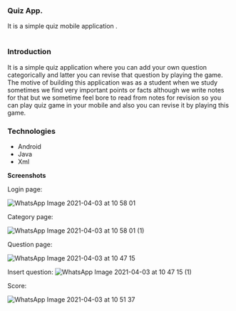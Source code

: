 ### **Quiz App.** 
It is a simple quiz mobile application
.<h1>

### **Introduction**
It is a simple quiz application where you can add your own question categorically and latter you can revise that question 
by playing the game. The motive of building this application was as a student when we study sometimes we find very important points or facts although we write notes for that but we sometime feel bore to read from notes for revision so you can play quiz game in your mobile and also you can revise it by playing this game.

### **Technologies**

- Android
- Java
- Xml 

**Screenshots**

Login page:

![WhatsApp Image 2021-04-03 at 10 58 01](https://user-images.githubusercontent.com/51274153/113469498-9492eb00-946b-11eb-9d58-f701b893a44c.jpeg)


Category page:

![WhatsApp Image 2021-04-03 at 10 58 01 (1)](https://user-images.githubusercontent.com/51274153/113469501-9eb4e980-946b-11eb-8a1e-20c189cbbc10.jpeg)


Question page:

![WhatsApp Image 2021-04-03 at 10 47 15](https://user-images.githubusercontent.com/51274153/113469319-4a5d3a00-946a-11eb-9af2-b45f1be02e82.jpeg)

Insert question:
![WhatsApp Image 2021-04-03 at 10 47 15 (1)](https://user-images.githubusercontent.com/51274153/113469336-6365eb00-946a-11eb-8747-4ce6764b3b4d.jpeg)


Score:

![WhatsApp Image 2021-04-03 at 10 51 37](https://user-images.githubusercontent.com/51274153/113469380-ab850d80-946a-11eb-9713-a2ca4fbde585.jpeg)


